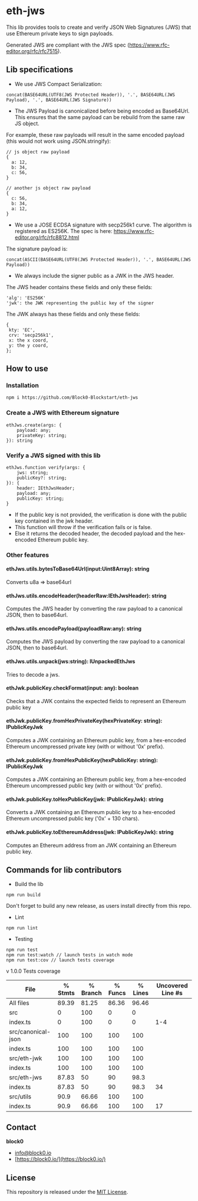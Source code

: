 # eth-jws

This lib provides tools to create and verify JSON Web Signatures (JWS) that use Ethereum private keys to sign payloads. 

Generated JWS are compliant with the JWS spec (https://www.rfc-editor.org/rfc/rfc7515).

## Lib specifications

* We use JWS Compact Serialization:
```
concat(BASE64URL(UTF8(JWS Protected Header)), '.', BASE64URL(JWS Payload), '.', BASE64URL(JWS Signature))
```

* The JWS Payload is canonicalized before being encoded as Base64Url. This ensures that the same payload can be rebuild from the same raw JS object. 

For example, these raw payloads will result in the same encoded payload (this would not work using JSON.stringify): 
```
// js object raw payload
{
  a: 12,
  b: 34,
  c: 56,
}

// another js object raw payload
{
  c: 56,
  b: 34,
  a: 12,  
}
```

* We use a JOSE ECDSA signature with secp256k1 curve. The algorithm is registered as ES256K. The spec is here: https://www.rfc-editor.org/rfc/rfc8812.html

The signature payload is:
``` 
concat(ASCII(BASE64URL(UTF8(JWS Protected Header)), '.', BASE64URL(JWS Payload))
``` 

* We always include the signer public as a JWK in the JWS header.

The JWS header contains these fields and only these fields:
```
'alg': 'ES256K'                
'jwk': the JWK representing the public key of the signer
```

The JWK always has these fields and only these fields:
```
{
 kty: 'EC',
 crv: 'secp256k1',
 x: the x coord,
 y: the y coord,
};
```

## How to use

### Installation
```bash
npm i https://github.com/Block0-Blockstart/eth-jws
```

### Create a JWS with Ethereum signature
```
ethJws.create(args: {
    payload: any;
    privateKey: string;
}): string
```

### Verify a JWS signed with this lib
```
ethJws.function verify(args: {
    jws: string;
    publicKey?: string;
}): {
    header: IEthJwsHeader;
    payload: any;
    publicKey: string;
}
```
 * If the public key is not provided, the verification is done with the public key contained in the jwk header.
 * This function will throw if the verification fails or is false.
 * Else it returns the decoded header, the decoded payload and the hex-encoded Ethereum public key.

### Other features

#### ethJws.utils.bytesToBase64Url(input:Uint8Array): string
Converts u8a => base64url

#### ethJws.utils.encodeHeader(headerRaw:IEthJwsHeader): string
Computes the JWS header by converting the raw payload to a canonical JSON, then to base64url.

#### ethJws.utils.encodePayload(payloadRaw:any): string
Computes the JWS payload by converting the raw payload to a canonical JSON, then to base64url.

#### ethJws.utils.unpack(jws:string): IUnpackedEthJws
Tries to decode a jws.

#### ethJwk.publicKey.checkFormat(input: any): boolean
Checks that a JWK contains the expected fields to represent an Ethereum public key

#### ethJwk.publicKey.fromHexPrivateKey(hexPrivateKey: string): IPublicKeyJwk
Computes a JWK containing an Ethereum public key, from a hex-encoded Ethereum uncompressed private key (with or without '0x' prefix).

#### ethJwk.publicKey.fromHexPublicKey(hexPublicKey: string): IPublicKeyJwk
Computes a JWK containing an Ethereum public key, from a hex-encoded Ethereum uncompressed public key (with or without '0x' prefix).

#### ethJwk.publicKey.toHexPublicKey(jwk: IPublicKeyJwk): string
Converts a JWK containing an Ethereum public key to a hex-encoded Ethereum uncompressed public key ('0x' + 130 chars).

#### ethJwk.publicKey.toEthereumAddress(jwk: IPublicKeyJwk): string
Computes an Ethereum address from an JWK containing an Ethereum public key.


## Commands for lib contributors

* Build the lib
```
npm run build
```
Don't forget to build any new release, as users install directly from this repo.


* Lint
```
npm run lint
```

* Testing
```
npm run test
npm run test:watch // launch tests in watch mode
npm run test:cov // launch tests coverage
```

v 1.0.0 Tests coverage


File                | % Stmts | % Branch | % Funcs | % Lines | Uncovered Line #s 
--------------------|---------|----------|---------|---------|-------------------
All files           |   89.39 |    81.25 |   86.36 |   96.46 |                   
 src                |       0 |      100 |       0 |       0 |                   
  index.ts          |       0 |      100 |       0 |       0 | 1-4               
 src/canonical-json |     100 |      100 |     100 |     100 |                   
  index.ts          |     100 |      100 |     100 |     100 |                   
 src/eth-jwk        |     100 |      100 |     100 |     100 |                   
  index.ts          |     100 |      100 |     100 |     100 |                   
 src/eth-jws        |   87.83 |       50 |      90 |    98.3 |                   
  index.ts          |   87.83 |       50 |      90 |    98.3 | 34                
 src/utils          |    90.9 |    66.66 |     100 |     100 |                   
  index.ts          |    90.9 |    66.66 |     100 |     100 | 17



## Contact
**block0**
+ info@block0.io
+ [https://block0.io/](https://block0.io/)

## License
This repository is released under the [MIT License](https://opensource.org/licenses/MIT).